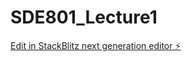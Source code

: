 # SDE801_Lecture1

[Edit in StackBlitz next generation editor ⚡️](https://stackblitz.com/~/github.com/Emiakpor/SDE801_Lecture1)